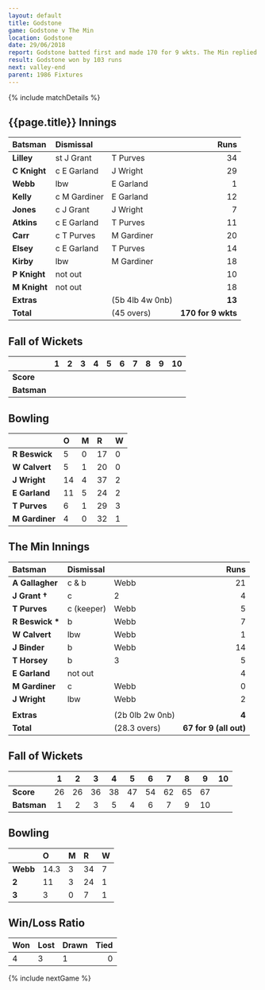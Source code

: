 ```yaml
---
layout: default
title: Godstone
game: Godstone v The Min
location: Godstone
date: 29/06/2018
report: Godstone batted first and made 170 for 9 wkts. The Min replied with 67 for 9 (all out).
result: Godstone won by 103 runs
next: valley-end
parent: 1986 Fixtures
---
```


{% include matchDetails %}

## {{page.title}} Innings

| Batsman | Dismissal |  | Runs |
|:---|:---|---|---:|
| **Lilley** | st J Grant | T Purves | 34 |
| **C Knight** | c E Garland | J Wright | 29 |
| **Webb** | lbw | E Garland | 1 |
| **Kelly** | c M Gardiner | E Garland | 12 |
| **Jones** | c J Grant | J Wright | 7 |
| **Atkins** | c E Garland | T Purves | 11 |
| **Carr** | c T Purves | M Gardiner | 20 |
| **Elsey** | c E Garland | T Purves | 14 |
| **Kirby** | lbw | M Gardiner | 18 |
| **P Knight** | not out |  | 10 |
| **M Knight** | not out |  | 18 |
| **Extras** | | (5b 4lb 4w 0nb) | **13** |
| **Total** | | (45 overs) | **170 for 9 wkts** |

## Fall of Wickets

| | 1 | 2 | 3 | 4 | 5 | 6 | 7 | 8 | 9 | 10 |
|---|:---:|:---:|:---:|:---:|:---:|:---:|:---:|:---:|:---:|:---:|
| **Score** |  |  |  |  |  |  |  |  |  |  |
| **Batsman** |  |  |  |  |  |  |  |  |  |  |  |

## Bowling

| | O | M | R | W |
|---|:---|:---|:---|:---|
| **R Beswick** | 5 | 0 | 17 | 0 |
| **W Calvert** | 5 | 1 | 20 | 0 |
| **J Wright** | 14 | 4 | 37 | 2 |
| **E Garland** | 11 | 5 | 24 | 2 |
| **T Purves** | 6 | 1 | 29 | 3 |
| **M Gardiner** | 4 | 0 | 32 | 1 |

## The Min Innings

| Batsman | Dismissal |  | Runs |
|:---|:---|---|---:|
| **A Gallagher** | c & b | Webb | 21 |
| **J Grant &#8224;** | c | 2 | 4 |
| **T Purves** | c (keeper) | Webb | 5 |
| **R Beswick &#42;** | b | Webb | 7 |
| **W Calvert** | lbw  | Webb | 1 |
| **J Binder** | b | Webb | 14 |
| **T Horsey** | b | 3 | 5 |
| **E Garland** | not out |  | 4 |
| **M Gardiner** | c | Webb | 0 |
| **J Wright** | lbw | Webb | 2 |
|  |  |  |  |
| **Extras** | | (2b 0lb 2w 0nb) | **4** |
| **Total** | | (28.3 overs) | **67 for 9 (all out)** |

## Fall of Wickets

| | 1 | 2 | 3 | 4 | 5 | 6 | 7 | 8 | 9 | 10 |
|---|:---:|:---:|:---:|:---:|:---:|:---:|:---:|:---:|:---:|:---:|
| **Score** | 26 | 26 | 36 | 38 | 47 | 54 | 62 | 65 | 67 |  |
| **Batsman** | 1 | 2 | 3 | 5 | 4 | 6 | 7 | 9 | 10 |  |

## Bowling

| | O | M | R | W |
|---|:---|:---|:---|:---|
| **Webb** | 14.3 | 3 | 34 | 7 |
| **2** | 11 | 3 | 24 | 1 |
| **3** | 3 | 0 | 7 | 1 |


## Win/Loss Ratio

| Won | Lost | Drawn | Tied |
|:---|:---|:---|---:|
| 4 | 3 | 1 | 0 |

{% include nextGame %}